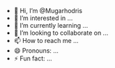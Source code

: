 - 👋 Hi, I’m @Mugarhodris
- 👀 I’m interested in ...
- 🌱 I’m currently learning ...
- 💞️ I’m looking to collaborate on ...
- 📫 How to reach me ...
- 😄 Pronouns: ...
- ⚡ Fun fact: ...

<!---
Mugarhodris/Mugarhodris is a ✨ special ✨ repository because its `README.md` (this file) appears on your GitHub profile.
You can click the Preview link to take a look at your changes.
--->
